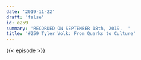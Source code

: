 ```yaml
---
date: '2019-11-22'
draft: 'false'
id: e259
summary: 'RECORDED ON SEPTEMBER 18th, 2019.  '
title: '#259 Tyler Volk: From Quarks to Culture'
---
```

{{< episode >}}
